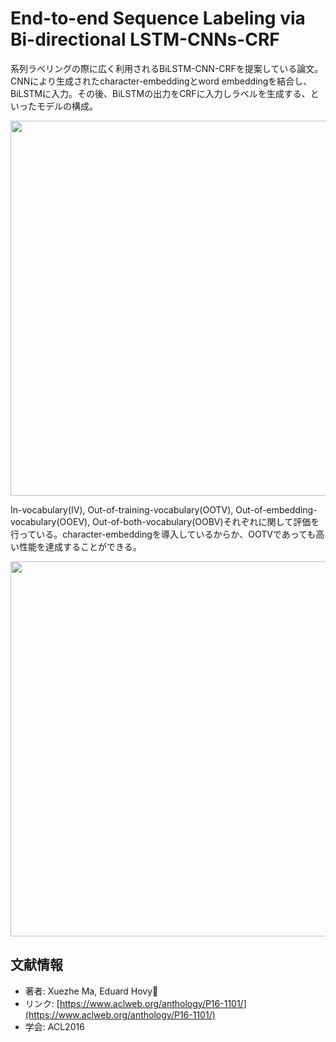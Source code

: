 # End-to-end Sequence Labeling via Bi-directional LSTM-CNNs-CRF


系列ラベリングの際に広く利用されるBiLSTM-CNN-CRFを提案している論文。CNNにより生成されたcharacter-embeddingとword embeddingを結合し、BiLSTMに入力。その後、BiLSTMの出力をCRFに入力しラベルを生成する、といったモデルの構成。

<p align="center">
<img width="600" src="https://user-images.githubusercontent.com/53220859/78683759-a8744180-792a-11ea-85e6-96b4124d0eb3.png">
</p>


In-vocabulary(IV), Out-of-training-vocabulary(OOTV), Out-of-embedding-vocabulary(OOEV), Out-of-both-vocabulary(OOBV)それぞれに関して評価を行っている。character-embeddingを導入しているからか、OOTVであっても高い性能を達成することができる。

<p align="center">
<img width="600" src="https://user-images.githubusercontent.com/53220859/78683818-b924b780-792a-11ea-9c9a-673871fe390c.png">
</p>





## 文献情報

- 著者: Xuezhe Ma, Eduard Hovy
- リンク: [https://www.aclweb.org/anthology/P16-1101/](https://www.aclweb.org/anthology/P16-1101/)
- 学会: ACL2016